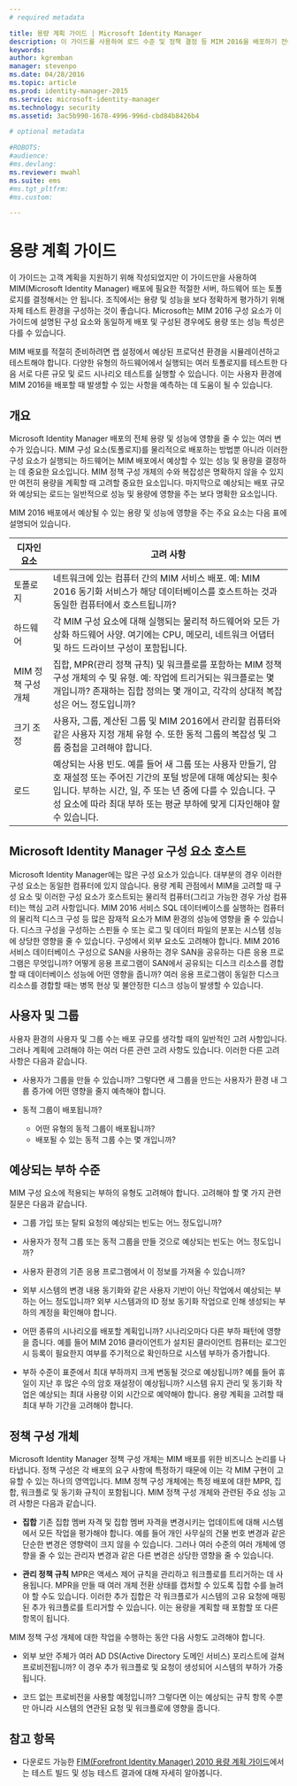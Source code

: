 ```yaml
---
# required metadata

title: 용량 계획 가이드 | Microsoft Identity Manager
description: 이 가이드를 사용하여 로드 수준 및 정책 결정 등 MIM 2016을 배포하기 전에 고려해야 하는 변수를 이해할 수 있습니다.
keywords:
author: kgremban
manager: stevenpo
ms.date: 04/28/2016
ms.topic: article
ms.prod: identity-manager-2015
ms.service: microsoft-identity-manager
ms.technology: security
ms.assetid: 3ac5b990-1678-4996-996d-cbd84b8426b4

# optional metadata

#ROBOTS:
#audience:
#ms.devlang:
ms.reviewer: mwahl
ms.suite: ems
#ms.tgt_pltfrm:
#ms.custom:

---
```


# 용량 계획 가이드

이 가이드는 고객 계획을 지원하기 위해 작성되었지만 이 가이드만을 사용하여 MIM(Microsoft Identity Manager) 배포에 필요한 적절한 서버, 하드웨어 또는 토폴로지를 결정해서는 안 됩니다. 조직에서는 용량 및 성능을 보다 정확하게 평가하기 위해 자체 테스트 환경을 구성하는 것이 좋습니다. Microsoft는 MIM 2016 구성 요소가 이 가이드에 설명된 구성 요소와 동일하게 배포 및 구성된 경우에도 용량 또는 성능 특성은 다를 수 있습니다.

MIM 배포를 적절히 준비하려면 랩 설정에서 예상된 프로덕션 환경을 시뮬레이션하고 테스트해야 합니다. 다양한 유형의 하드웨어에서 실행되는 여러 토폴로지를 테스트한 다음 서로 다른 규모 및 로드 시나리오 테스트를 실행할 수 있습니다. 이는 사용자 환경에 MIM 2016을 배포할 때 발생할 수 있는 사항을 예측하는 데 도움이 될 수 있습니다.


## 개요
Microsoft Identity Manager 배포의 전체 용량 및 성능에 영향을 줄 수 있는 여러 변수가 있습니다. MIM 구성 요소(토폴로지)를 물리적으로 배포하는 방법뿐 아니라 이러한 구성 요소가 실행되는 하드웨어는 MIM 배포에서 예상할 수 있는 성능 및 용량을 결정하는 데 중요한 요소입니다. MIM 정책 구성 개체의 수와 복잡성은 명확하지 않을 수 있지만 여전히 용량을 계획할 때 고려할 중요한 요소입니다. 마지막으로 예상되는 배포 규모와 예상되는 로드는 일반적으로 성능 및 용량에 영향을 주는 보다 명확한 요소입니다.

MIM 2016 배포에서 예상될 수 있는 용량 및 성능에 영향을 주는 주요 요소는 다음 표에 설명되어 있습니다.

| 디자인 요소 | 고려 사항 |
| ------------- | -------------- |
| 토폴로지 | 네트워크에 있는 컴퓨터 간의 MIM 서비스 배포. 예: MIM 2016 동기화 서비스가 해당 데이터베이스를 호스트하는 것과 동일한 컴퓨터에서 호스트됩니까? |
| 하드웨어 | 각 MIM 구성 요소에 대해 실행되는 물리적 하드웨어와 모든 가상화 하드웨어 사양. 여기에는 CPU, 메모리, 네트워크 어댑터 및 하드 드라이브 구성이 포함됩니다. |
| MIM 정책 구성 개체 | 집합, MPR(관리 정책 규칙) 및 워크플로를 포함하는 MIM 정책 구성 개체의 수 및 유형. 예: 작업에 트리거되는 워크플로는 몇 개입니까? 존재하는 집합 정의는 몇 개이고, 각각의 상대적 복잡성은 어느 정도입니까? |
| 크기 조정 | 사용자, 그룹, 계산된 그룹 및 MIM 2016에서 관리할 컴퓨터와 같은 사용자 지정 개체 유형 수. 또한 동적 그룹의 복잡성 및 그룹 중첩을 고려해야 합니다. |
| 로드 | 예상되는 사용 빈도. 예를 들어 새 그룹 또는 사용자 만들기, 암호 재설정 또는 주어진 기간의 포털 방문에 대해 예상되는 횟수입니다. 부하는 시간, 일, 주 또는 년 중에 다를 수 있습니다. 구성 요소에 따라 최대 부하 또는 평균 부하에 맞게 디자인해야 할 수 있습니다.


## Microsoft Identity Manager 구성 요소 호스트
Microsoft Identity Manager에는 많은 구성 요소가 있습니다. 대부분의 경우 이러한 구성 요소는 동일한 컴퓨터에 있지 않습니다. 용량 계획 관점에서 MIM을 고려할 때 구성 요소 및 이러한 구성 요소가 호스트되는 물리적 컴퓨터(그리고 가능한 경우 가상 컴퓨터)는 핵심 고려 사항입니다. MIM 2016 서비스 SQL 데이터베이스를 실행하는 컴퓨터의 물리적 디스크 구성 등 많은 잠재적 요소가 MIM 환경의 성능에 영향을 줄 수 있습니다. 디스크 구성을 구성하는 스핀들 수 또는 로그 및 데이터 파일의 분포는 시스템 성능에 상당한 영향을 줄 수 있습니다. 구성에서 외부 요소도 고려해야 합니다. MIM 2016 서비스 데이터베이스 구성으로 SAN을 사용하는 경우 SAN을 공유하는 다른 응용 프로그램은 무엇입니까? 어떻게 응용 프로그램이 SAN에서 공유되는 디스크 리소스를 경합할 때 데이터베이스 성능에 어떤 영향을 줍니까? 여러 응용 프로그램이 동일한 디스크 리소스를 경합할 때는 병목 현상 및 불안정한 디스크 성능이 발생할 수 있습니다.


## 사용자 및 그룹
사용자 환경의 사용자 및 그룹 수는 배포 규모를 생각할 때의 일반적인 고려 사항입니다. 그러나 계획에 고려해야 하는 여러 다른 관련 고려 사항도 있습니다. 이러한 다른 고려 사항은 다음과 같습니다.

- 사용자가 그룹을 만들 수 있습니까? 그렇다면 새 그룹을 만드는 사용자가 환경 내 그룹 증가에 어떤 영향을 줄지 예측해야 합니다.

- 동적 그룹이 배포됩니까?
  - 어떤 유형의 동적 그룹이 배포됩니까?
  - 배포될 수 있는 동적 그룹 수는 몇 개입니까?


## 예상되는 부하 수준
MIM 구성 요소에 적용되는 부하의 유형도 고려해야 합니다. 고려해야 할 몇 가지 관련 질문은 다음과 같습니다.

- 그룹 가입 또는 탈퇴 요청의 예상되는 빈도는 어느 정도입니까?

- 사용자가 정적 그룹 또는 동적 그룹을 만들 것으로 예상되는 빈도는 어느 정도입니까?

- 사용자 환경의 기존 응용 프로그램에서 이 정보를 가져올 수 있습니까?

- 외부 시스템의 변경 내용 동기화와 같은 사용자 기반이 아닌 작업에서 예상되는 부하는 어느 정도입니까? 외부 시스템과의 ID 정보 동기화 작업으로 인해 생성되는 부하의 계정을 확인해야 합니다.

- 어떤 종류의 시나리오를 배포할 계획입니까? 시나리오마다 다른 부하 패턴에 영향을 줍니다. 예를 들어 MIM 2016 클라이언트가 설치된 클라이언트 컴퓨터는 로그인 시 등록이 필요한지 여부를 주기적으로 확인하므로 시스템 부하가 증가합니다.

- 부하 수준이 표준에서 최대 부하까지 크게 변동될 것으로 예상됩니까? 예를 들어 휴일이 지난 후 많은 수의 암호 재설정이 예상됩니까? 시스템 유지 관리 및 동기화 작업은 예상되는 최대 사용량 이외 시간으로 예약해야 합니다. 용량 계획을 고려할 때 최대 부하 기간을 고려해야 합니다.


## 정책 구성 개체

Microsoft Identity Manager 정책 구성 개체는 MIM 배포를 위한 비즈니스 논리를 나타냅니다. 정책 구성은 각 배포의 요구 사항에 특정하기 때문에 이는 각 MIM 구현이 고유할 수 있는 하나의 영역입니다. MIM 정책 구성 개체에는 특정 배포에 대한 MPR, 집합, 워크플로 및 동기화 규칙이 포함됩니다. MIM 정책 구성 개체와 관련된 주요 성능 고려 사항은 다음과 같습니다.

- **집합** 기존 집합 멤버 자격 및 집합 멤버 자격을 변경시키는 업데이트에 대해 시스템에서 모든 작업을 평가해야 합니다. 예를 들어 개인 사무실의 건물 번호 변경과 같은 단순한 변경은 영향력이 크지 않을 수 있습니다. 그러나 여러 수준의 여러 개체에 영향을 줄 수 있는 관리자 변경과 같은 다른 변경은 상당한 영향을 줄 수 있습니다.

- **관리 정책 규칙** MPR은 액세스 제어 규칙을 관리하고 워크플로를 트리거하는 데 사용됩니다. MPR을 만들 때 여러 개체 전환 상태를 캡처할 수 있도록 집합 수를 늘려야 할 수도 있습니다. 이러한 추가 집합은 각 워크플로가 시스템의 고유 요청에 매핑된 추가 워크플로를 트리거할 수 있습니다. 이는 용량을 계획할 때 포함할 또 다른 항목이 됩니다.

MIM 정책 구성 개체에 대한 작업을 수행하는 동안 다음 사항도 고려해야 합니다.

- 외부 보안 주체가 여러 AD DS(Active Directory 도메인 서비스) 포리스트에 걸쳐 프로비전됩니까? 이 경우 추가 워크플로 및 요청이 생성되어 시스템의 부하가 가중됩니다.

- 코드 없는 프로비전을 사용할 예정입니까? 그렇다면 이는 예상되는 규칙 항목 수뿐만 아니라 시스템의 연관된 요청 및 워크플로에 영향을 줍니다.


## 참고 항목
- 다운로드 가능한 [FIM(Forefront Identity Manager) 2010 용량 계획 가이드](http://go.microsoft.com/fwlink/?LinkId=200180)에서는 테스트 빌드 및 성능 테스트 결과에 대해 자세히 알아봅니다.


<!--HONumber=Apr16_HO2-->



